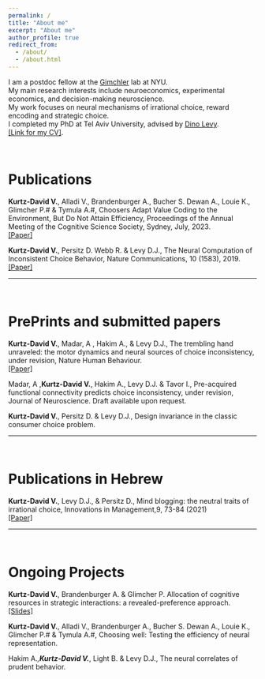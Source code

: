 ```yaml
---
permalink: /
title: "About me"
excerpt: "About me"
author_profile: true
redirect_from: 
  - /about/
  - /about.html
---
```

 
 I am a postdoc fellow at the [Gimchler](https://www.neuroeconomicslab.org/) lab at NYU.<br>
 My main research interests include neuroeconomics, experimental economics, and decision-making neuroscience. <br>
 My work focuses on neural mechanisms of irrational choice, reward encoding and strategic choice.<br>
 I completed my PhD at Tel Aviv University, advised by [Dino Levy](https://dinolevylab.tau.ac.il).<br>
 [[Link for my CV]](files/veredcv.pdf). 

<br>

Publications
======
<b>Kurtz-David V.</b>, Alladi V., Brandenburger A., Bucher S. Dewan A., Louie K., Glimcher P.# & Tymula A.#, Choosers Adapt Value Coding to the Environment, But Do Not Attain Efficiency, Proceedings of the Annual Meeting of the Cognitive Science Society, Sydney, July, 2023.<br> [[Paper]](/files/vered-cogsi.pdf)

<b>Kurtz-David V.</b>, Persitz D. Webb R. & Levy D.J., The Neural Computation of Inconsistent Choice Behavior, Nature Communications, 10 (1583), 2019. [[Paper]](https://doi.org/10.1038/s41467-019-09343-2) <br>

<hr> 
<br>

PrePrints and submitted papers 
======
<b>Kurtz-David V.</b>, Madar, A , Hakim A., & Levy D.J., The trembling hand unraveled: the motor dynamics and neural sources of choice inconsistency, under revision, Nature Human Behaviour.<br> 
[[Paper]](https://www.biorxiv.org/content/10.1101/2022.12.20.521216v1)<br>

Madar, A ,<b>Kurtz-David V.</b>, Hakim A., Levy D.J. & Tavor I., Pre-acquired functional connectivity predicts choice inconsistency, under revision, Journal of Neuroscience. Draft available upon request.<br>

<b>Kurtz-David V.</b>, Persitz D. & Levy D.J., Design invariance in the classic consumer choice problem.


<hr>

<br>

Publications in Hebrew
=====
<b>Kurtz-David V.</b>, Levy D.J., & Persitz D., Mind blogging: the neutral traits of irrational choice, Innovations in Management,9, 73-84 (2021)<br> 
[[Paper]](https://coller.tau.ac.il/sites/coller.tau.ac.il/files/media_server/Recanati/management/newsletter/august2021/Levy.pdf) 

<hr>

 <br>
 
Ongoing Projects
====
<b>Kurtz-David V.</b>, Brandenburger A. & Glimcher P. Allocation of cognitive resources in strategic interactions: a revealed-preference approach.<br> [[Slides]](/files/presentation.pdf)<br>

<b>Kurtz-David V.</b>, Alladi V., Brandenburger A., Bucher S. Dewan A., Louie K., Glimcher P.# & Tymula A.#, Choosing well: Testing the efficiency of neural representation.<br> 

Hakim A.*,<b>Kurtz-David V.*</b>, Light B. & Levy D.J., The neural correlates of prudent behavior.

<br>

